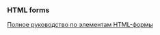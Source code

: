 ### HTML forms
[Полное руководство по элементам HTML-формы](https://proglib.io/p/study_html_forms/)

